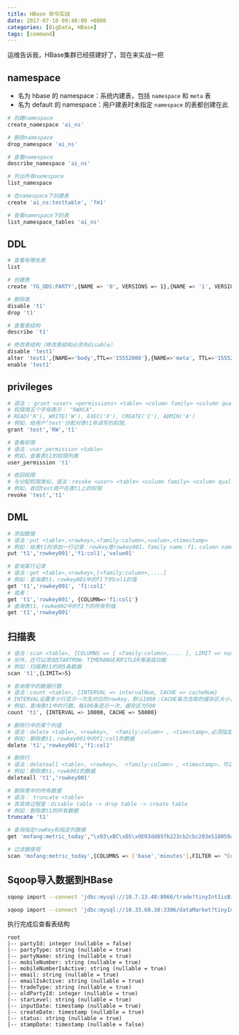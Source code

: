 ```yaml
---
title: HBase 命令实战
date: 2017-07-10 09:40:00 +0800
categories: [BigData, HBase]
tags: [command]
---
```


运维告诉我，HBase集群已经搭建好了，现在来实战一把

## namespace

* 名为 hbase 的 namespace：系统内建表，包括 ```namespace``` 和 ```meta``` 表
* 名为 default 的 namespace：用户建表时未指定 ```namespace``` 的表都创建在此

```bash
# 创建namespace
create_namespace 'ai_ns'

# 删除namespace
drop_namespace 'ai_ns'

# 查看namespace
describe_namespace 'ai_ns'

# 列出所有namespace
list_namespace

# 在namespace下创建表
create 'ai_ns:testtable', 'fm1'

# 查看namespace下的表
list_namespace_tables 'ai_ns'
```

## DDL

```bash
# 查看有哪些表
list

# 创建表
create 'YG_ODS:PARTY',{NAME => '0', VERSIONS => 1},{NAME => '1', VERSIONS => 2}

# 删除表
disable 't1'
drop 't1'

# 查看表结构
describe 't1'

# 修改表结构（修改表结构必须先disable）
disable 'test1'
alter 'test1',{NAME=>'body',TTL=>'15552000'},{NAME=>'meta', TTL=>'15552000'}
enable 'test1'
```

## privileges
```bash
# 语法 : grant <user> <permissions> <table> <column family> <column qualifier> 参数后面用逗号分隔
# 权限用五个字母表示： "RWXCA".
# READ('R'), WRITE('W'), EXEC('X'), CREATE('C'), ADMIN('A')
# 例如，给用户‘test'分配对表t1有读写的权限，
grant 'test','RW','t1'

# 查看权限
# 语法：user_permission <table>
# 例如，查看表t1的权限列表
user_permission 't1'

# 收回权限
# 与分配权限类似，语法：revoke <user> <table> <column family> <column qualifier>
# 例如，收回test用户在表t1上的权限
revoke 'test','t1'
```

## DML

```bash
# 添加数据
# 语法：put <table>,<rowkey>,<family:column>,<value>,<timestamp>
# 例如：给表t1的添加一行记录：rowkey是rowkey001，family name：f1，column name：col1，value：value01，timestamp：系统默认
put 't1','rowkey001','f1:col1','value01'

# 查询某行记录
# 语法：get <table>,<rowkey>,[<family:column>,....]
# 例如：查询表t1，rowkey001中的f1下的col1的值
get 't1','rowkey001', 'f1:col1'
# 或者：
get 't1','rowkey001', {COLUMN=>'f1:col1'}
# 查询表t1，rowke002中的f1下的所有列值
get 't1','rowkey001'
```

## 扫描表
```bash
# 语法：scan <table>, {COLUMNS => [ <family:column>,.... ], LIMIT => num}
# 另外，还可以添加STARTROW、TIMERANGE和FITLER等高级功能
# 例如：扫描表t1的前5条数据
scan 't1',{LIMIT=>5}

# 查询表中的数据行数
# 语法：count <table>, {INTERVAL => intervalNum, CACHE => cacheNum}
# INTERVAL设置多少行显示一次及对应的rowkey，默认1000；CACHE每次去取的缓存区大小，默认是10，调整该参数可提高查询速度
# 例如，查询表t1中的行数，每100条显示一次，缓存区为500
count 't1', {INTERVAL => 10000, CACHE => 50000}

# 删除行中的某个列值
# 语法：delete <table>, <rowkey>,  <family:column> , <timestamp>,必须指定列名
# 例如：删除表t1，rowkey001中的f1:col1的数据
delete 't1','rowkey001','f1:col1'

# 删除行
# 语法：deleteall <table>, <rowkey>,  <family:column> , <timestamp>，可以不指定列名，删除整行数据
# 例如：删除表t1，rowk001的数据
deleteall 't1','rowkey001'

# 删除表中的所有数据
# 语法： truncate <table>
# 其具体过程是：disable table -> drop table -> create table
# 例如：删除表t1的所有数据
truncate 't1'

# 查询指定rowKey和指定列数据
get 'mofang:metric_today',"\x03\xBC\xD5\x9E03dd85fb223cb2cbc203e518059aa558",{COLUMNS => ['base','minutes'],FILTER => "ColumnRangeFilter('1111',true,'1115',true)",LIMIT=>20}

# 过滤器使用
scan 'mofang:metric_today',{COLUMNS => ['base','minutes'],FILTER => "ColumnRangeFilter('1111',true,'1115',true)",LIMIT=>20}
```

## Sqoop导入数据到HBase

```bash
sqoop import --connect 'jdbc:mysql://10.7.13.48:8066/trade?tinyInt1isBit=false&useCompression=true&tcpRcvBuf=1024000000&useCursorFetch=true&defaultFetchSize=1000' --table Party --hbase-create-table --hbase-table ODS_PARTY:PARTY --column-family 1 --hbase-row-key partyId --split-by stampDate --username 'admin' --password 【your password】 -m 5

sqoop import --connect 'jdbc:mysql://10.33.60.38:3306/dataMarket?tinyInt1isBit=false&useCompression=true&tcpRcvBuf=1024000000&useCursorFetch=true&defaultFetchSize=1000' --table Person --hbase-create-table --hbase-table ODS_PARTY:PERSON --column-family 1 --hbase-row-key partyId --split-by stampDate --username 'dataMarket' --password [your password] -m 5
```

执行完成后查看表结构

    root
    |-- partyId: integer (nullable = false)
    |-- partyType: string (nullable = true)
    |-- partyName: string (nullable = true)
    |-- mobileNumber: string (nullable = true)
    |-- mobileNumberIsActive: string (nullable = true)
    |-- email: string (nullable = true)
    |-- emailIsActive: string (nullable = true)
    |-- tradeType: string (nullable = true)
    |-- oldPartyId: integer (nullable = true)
    |-- starLevel: string (nullable = true)
    |-- inputDate: timestamp (nullable = true)
    |-- createDate: timestamp (nullable = true)
    |-- status: string (nullable = true)
    |-- stampDate: timestamp (nullable = false)
